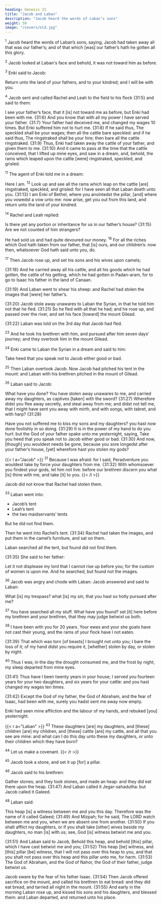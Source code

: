 ```yaml
---
heading: Genesis 31
title: "Jacob and Laban"
description: "Jacob heard the words of Laban’s sons"
weight: 50
image: "/covers/old.jpg"
---
```




<sup>1</sup> Jacob heard the words of Laban’s sons, saying, Jacob had taken away all that was our father’s; and of that which [was] our father’s hath he gotten all this glory.

<sup>2</sup> Jacob looked at Laban's face and behold, it was not toward him as before.

<sup>3</sup> Enki said to Jacob:

Return unto the land of your fathers, and to your kindred; and I will be with you.

<sup>4</sup> Jacob sent and called Rachel and Leah to the field to his flock {31:5} and said to them:

I see your father’s face, that it [is] not toward me as before; but Enki had been with me. {31:6} And you know that with all my power I have served your father. {31:7} Your father had deceived me, and changed my wages 10 times. But Enki suffered him not to hurt me. {31:8} If he said thus, The speckled shall be your wages; then all the cattle bare speckled: and if he said thus, The ringstraked shall be your hire; then bare all the cattle ringstraked. {31:9} Thus, Enki had taken away the cattle of your father, and given them to me. {31:10} And it came to pass at the time that the cattle conceived, that I lifted up mine eyes, and saw in a dream, and, behold, the rams which leaped upon the
cattle [were] ringstraked, speckled, and grisled. 

<sup>11</sup> The agent of Enki told me in a dream:

Here I am. <sup>12</sup> Look up and see all the rams which leap on the cattle [are] ringstraked, speckled, and grisled: for I have seen all that Laban doeth unto you. {31:13} I am Enki of Bethel, where you anointedst the pillar, [and] where you vowedst a vow unto me: now arise, get you out from this
land, and return unto the land of your kindred. 

<sup>14</sup> Rachel and Leah replied:

Is there yet any portion or inheritance for us in our father’s house? {31:15} Are we not counted of him strangers? 

He had sold us and had quite devoured our money. <sup>16</sup> For all the riches which God hath taken from our father, that [is] ours, and our children’s: now then, whatsoever God hath said unto you, do.


<sup>17</sup> Then Jacob rose up, and set his sons and his wives upon camels; 

{31:18} And he carried away all his cattle, and all his goods which he had gotten, the cattle of his getting, which he had gotten in Padan-aram, for to go to Isaac his father in the land of Canaan. 

{31:19} And Laban went to shear his sheep: and Rachel had stolen the images
that [were] her father’s. 

{31:20} Jacob stole away unawares to Laban the Syrian, in that he told him not that he fled. {31:21} So he fled with all that he had; and he rose up, and passed over the river, and set his face [toward] the mount Gilead. 

{31:22} Laban was told on the 3rd day that Jacob had fled.

<sup>23</sup> And he took his brethren with him, and pursued after him seven days’ journey; and
they overtook him in the mount Gilead.

<sup>24</sup> Enki came to Laban the Syrian in a dream and said to him:

Take heed that you speak not to Jacob either good or bad.

<sup>25</sup> Then Laban overtook Jacob. Now Jacob had pitched his tent in the mount: and Laban with his brethren pitched in the mount of Gilead. 

<sup>26</sup> Laban said to Jacob:

What have you done? You have stolen away unawares to me, and carried away my daughters, as captives [taken] with the sword? {31:27} Wherefore didst you flee away secretly, and steal away from me; and didst not tell me, that I might have sent you away with mirth, and with songs, with tabret, and with harp? {31:28} 

Have you not suffered me to kiss my sons and my daughters? you hast now done foolishly in so doing. {31:29} It is in the power of my hand to do you hurt: but the God of your father spake unto me yesternight, saying, Take you heed that you speak not to Jacob either good or bad. {31:30} And now, [though] you wouldest needs be gone, because you sore longedst after your father’s house, [yet] wherefore hast you stolen my gods? 


{{< l a="Jacob" >}}
<sup>31</sup> Because I was afraid: for I said, Peradventure you wouldest take by force your daughters from me. {31:32} With whomsoever you findest your gods, let him not live: before our brethren discern you what [is] thine with me, and take [it] to you. 
{{< /l >}}

Jacob did not know that Rachel had stolen them.

<sup>33</sup> Laban went into:
- Jacob’s tent
- Leah’s tent
- the two maidservants’ tents

But he did not find them.

Then he went into Rachel’s tent. {31:34} Rachel had taken the images, and put them in the camel’s furniture, and sat on them.

Laban searched all the tent, but found did not find them.

{31:35} She said to her father:

Let it not displease my lord that I cannot rise up before you; for the custom of women is upon me. And he searched, but found not the images.


<sup>36</sup> Jacob was angry and chode with Laban: Jacob answered and said to Laban:

What [is] my trespass? what [is] my sin, that you hast so hotly pursued after me?

<sup>37</sup> You have searched all my stuff. What have you found? set [it] here before my brethren and your brethren, that they may judge betwixt us both.

<sup>38</sup> I have been with you for 20 years. Your ewes and your she goats have not cast their young, and the rams of your flock have I not eaten.

{31:39} That which was torn [of beasts] I brought not unto you; I bare
the loss of it; of my hand didst you require it, [whether]
stolen by day, or stolen by night. 

<sup>40</sup> Thus I was; in the day the drought consumed me, and the frost by night; my sleep departed from mine eyes. 

{31:41} Thus have I been twenty years in your house; I served you fourteen years for your two daughters, and six years for your cattle: and you hast changed my wages ten times.

{31:42} Except the God of my father, the God of Abraham, and the fear of Isaac, had been with me, surely you hadst sent me away now empty. 

Enki had seen mine affliction and the labour of my hands, and rebuked [you] yesternight.

{{< r a="Laban" >}}
<sup>43</sup> These daughters [are] my daughters, and [these] children [are] my children, and [these] cattle [are] my cattle, and all that you see are mine: and what can I do this day unto
these my daughters, or unto their children which they have
born?

<sup>44</sup> Let us make a covenant. 
{{< /r >}}


<sup>45</sup> Jacob took a stone, and set it up [for] a pillar. 

<sup>46</sup> Jacob said to his brethren:

Gather stones; and they took stones, and made an heap: and they did eat there upon the heap. {31:47} And Laban called it Jegar-sahadutha: but Jacob called it Galeed. 


<sup>48</sup> Laban said:

This heap [is] a witness between me and you this day. Therefore was the name of it called Galeed;
{31:49} And Mizpah; for he said, The LORD watch between me and you, when we are absent one from another. {31:50} If you shalt afflict my daughters, or if you shalt take [other] wives beside my daughters, no man [is] with us; see, God [is] witness betwixt me and you. 

{31:51} And Laban said to Jacob, Behold this heap, and behold [this] pillar, which I have cast betwixt me and you; {31:52} This heap [be] witness, and [this] pillar [be] witness, that I will not pass over this heap to you, and that you shalt not pass over this heap and this pillar unto me, for harm. {31:53} The God of Abraham, and the God of Nahor, the God of their father, judge betwixt us.

Jacob sware by the fear of his father Isaac. {31:54} Then Jacob offered sacrifice on the mount, and called his brethren to eat bread: and they did eat bread, and tarried all night in the mount.
{31:55} And early in the morning Laban rose up, and kissed
his sons and his daughters, and blessed them: and Laban
departed, and returned unto his place.